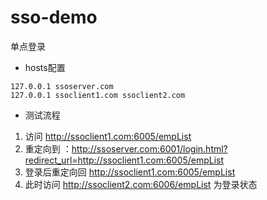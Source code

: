 # sso-demo
单点登录

- hosts配置
```
127.0.0.1 ssoserver.com
127.0.0.1 ssoclient1.com ssoclient2.com
```

- 测试流程
1. 访问 http://ssoclient1.com:6005/empList
2. 重定向到 ：http://ssoserver.com:6001/login.html?redirect_url=http://ssoclient1.com:6005/empList
3. 登录后重定向回 http://ssoclient1.com:6005/empList
4. 此时访问 http://ssoclient2.com:6006/empList 为登录状态